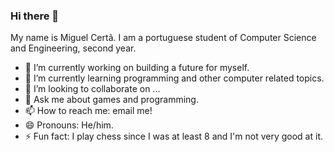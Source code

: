 ### Hi there 👋


My name is Miguel Certã. I am a portuguese student of Computer Science and Engineering, second year. 

- 🔭 I’m currently working on building a future for myself.
- 🌱 I’m currently learning programming and other computer related topics.
- 👯 I’m looking to collaborate on ...
- 💬 Ask me about games and programming.
- 📫 How to reach me: email me!
- 😄 Pronouns: He/him.
- ⚡ Fun fact: I play chess since I was at least 8 and I'm not very good at it.

